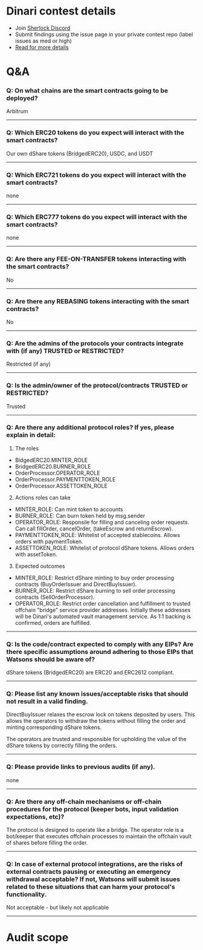 
# Dinari contest details

- Join [Sherlock Discord](https://discord.gg/MABEWyASkp)
- Submit findings using the issue page in your private contest repo (label issues as med or high)
- [Read for more details](https://docs.sherlock.xyz/audits/watsons)

# Q&A

### Q: On what chains are the smart contracts going to be deployed?
Arbitrum
___

### Q: Which ERC20 tokens do you expect will interact with the smart contracts? 
Our own dShare tokens (BridgedERC20), USDC, and USDT
___

### Q: Which ERC721 tokens do you expect will interact with the smart contracts? 
none
___

### Q: Which ERC777 tokens do you expect will interact with the smart contracts? 
none
___

### Q: Are there any FEE-ON-TRANSFER tokens interacting with the smart contracts?

No
___

### Q: Are there any REBASING tokens interacting with the smart contracts?

No
___

### Q: Are the admins of the protocols your contracts integrate with (if any) TRUSTED or RESTRICTED?
Restricted (if any)
___

### Q: Is the admin/owner of the protocol/contracts TRUSTED or RESTRICTED?
Trusted
___

### Q: Are there any additional protocol roles? If yes, please explain in detail:
1. The roles
- BidgedERC20.MINTER_ROLE
- BridgedERC20.BURNER_ROLE
- OrderProcessor.OPERATOR_ROLE
- OrderProcessor.PAYMENTTOKEN_ROLE
- OrderProcessor.ASSETTOKEN_ROLE

2. Actions roles can take
- MINTER_ROLE: Can mint token to accounts
- BURNER_ROLE: Can burn token held by msg.sender
- OPERATOR_ROLE: Responsile for filling and canceling order requests. Can call fillOrder, cancelOrder, (takeEscrow and returnEscrow).
- PAYMENTTOKEN_ROLE: Whitelist of accepted stablecoins. Allows orders with paymentToken.
- ASSETTOKEN_ROLE: Whitelist of protocol dShare tokens. Allows orders with assetToken.

3. Expected outcomes
- MINTER_ROLE: Restrict dShare minting to buy order processing contracts (BuyOrderIssuer and DirectBuyIssuer).
- BURNER_ROLE: Restrict dShare burning to sell order processing contracts (SellOrderProcessor).
- OPERATOR_ROLE: Restrict order cancellation and fulfillment to trusted offchain "bridge" service provider addresses. Initially these addresses will be Dinari's automated vault management service. As 1:1 backing is confirmed, orders are fulfilled.

___

### Q: Is the code/contract expected to comply with any EIPs? Are there specific assumptions around adhering to those EIPs that Watsons should be aware of?
dShare tokens (BridgedERC20) are ERC20 and ERC2612 compliant.

___

### Q: Please list any known issues/acceptable risks that should not result in a valid finding.
DirectBuyIssuer relaxes the escrow lock on tokens deposited by users. This allows the operators to withdraw the tokens without filling the order and minting corresponding dShare tokens. 

The operators are trusted and responsible for upholding the value of the dShare tokens by correctly filling the orders. 
___

### Q: Please provide links to previous audits (if any).
none
___

### Q: Are there any off-chain mechanisms or off-chain procedures for the protocol (keeper bots, input validation expectations, etc)?
The protocol is designed to operate like a bridge. The operator role is a bot/keeper that executes offchain processes to maintain the offchain vault of shares before filling the order.

___

### Q: In case of external protocol integrations, are the risks of external contracts pausing or executing an emergency withdrawal acceptable? If not, Watsons will submit issues related to these situations that can harm your protocol's functionality.
Not acceptable - but likely not applicable
___



# Audit scope

